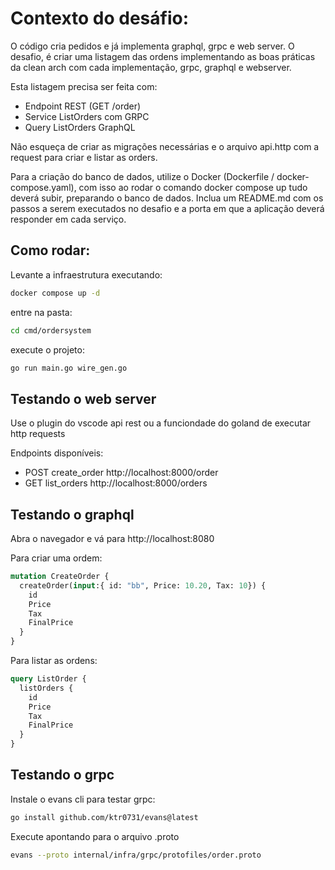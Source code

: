 # Contexto do desáfio:
O código cria pedidos e já implementa graphql, grpc e web server. O desafio, é criar uma listagem das ordens implementando as boas práticas da clean arch com cada implementação, grpc, graphql e webserver.

Esta listagem precisa ser feita com:
- Endpoint REST (GET /order)
- Service ListOrders com GRPC
- Query ListOrders GraphQL

Não esqueça de criar as migrações necessárias e o arquivo api.http com a request para criar e listar as orders.

Para a criação do banco de dados, utilize o Docker (Dockerfile / docker-compose.yaml), com isso ao rodar o comando docker compose up tudo deverá subir, preparando o banco de dados.
Inclua um README.md com os passos a serem executados no desafio e a porta em que a aplicação deverá responder em cada serviço.


## Como rodar:
Levante a infraestrutura executando:
```bash
docker compose up -d
```

entre na pasta:
```bash
cd cmd/ordersystem
```

execute o projeto:
```bash
go run main.go wire_gen.go
```

## Testando o web server
Use o plugin do vscode api rest ou a funciondade do goland de executar http requests

Endpoints disponíveis:
-   POST create_order http://localhost:8000/order
-   GET list_orders http://localhost:8000/orders

## Testando o graphql
Abra o navegador e vá para http://localhost:8080 

Para criar uma ordem:

```graphql
mutation CreateOrder {
  createOrder(input:{ id: "bb", Price: 10.20, Tax: 10}) {
    id
    Price
    Tax
    FinalPrice
  }
}
```

Para listar as ordens:

```graphql
query ListOrder {
  listOrders {
    id
    Price
    Tax
    FinalPrice
  }
}
```

## Testando o grpc

Instale o evans cli para testar grpc:
```bash
go install github.com/ktr0731/evans@latest
```

Execute apontando para o arquivo .proto
```bash
evans --proto internal/infra/grpc/protofiles/order.proto
```